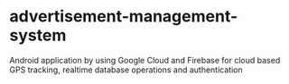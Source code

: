# advertisement-management-system
Android application by using Google Cloud and Firebase for cloud based GPS tracking, realtime database operations and authentication
